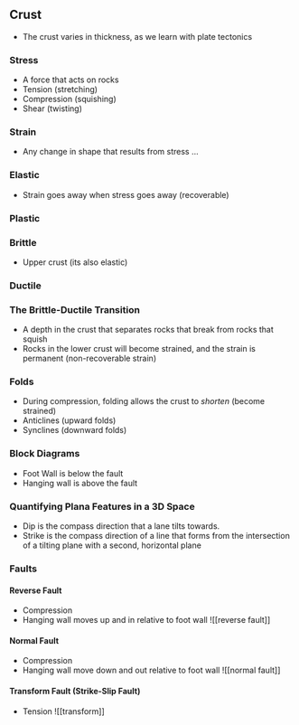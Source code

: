 ## Crust
* The crust varies in thickness, as we learn with plate tectonics
### Stress
* A force that acts on rocks
* Tension (stretching)
* Compression (squishing)
* Shear (twisting)
### Strain
* Any change in shape that results from stress
…
### Elastic
* Strain goes away when stress goes away (recoverable)
### Plastic
### Brittle
* Upper crust (its also elastic)
### Ductile
### The Brittle-Ductile Transition
* A depth in the crust that separates rocks that break from rocks that squish
* Rocks in the lower crust will become strained, and the strain is permanent (non-recoverable strain)
### Folds
* During compression, folding allows the crust to *shorten* (become strained)
* Anticlines (upward folds)
* Synclines (downward folds)
### Block Diagrams
* Foot Wall is below the fault
* Hanging wall is above the fault
### Quantifying Plana Features in a 3D Space
* Dip is the compass direction that a lane tilts towards.
* Strike is the compass direction of a line that forms from the intersection of a tilting plane with a second, horizontal plane
### Faults

#### Reverse Fault
* Compression
* Hanging wall moves up and in relative to foot wall
![[reverse fault]]
#### Normal Fault
* Compression
* Hanging wall move down and out relative to foot wall
![[normal fault]]
#### Transform Fault (Strike-Slip Fault)
* Tension
![[transform]]

